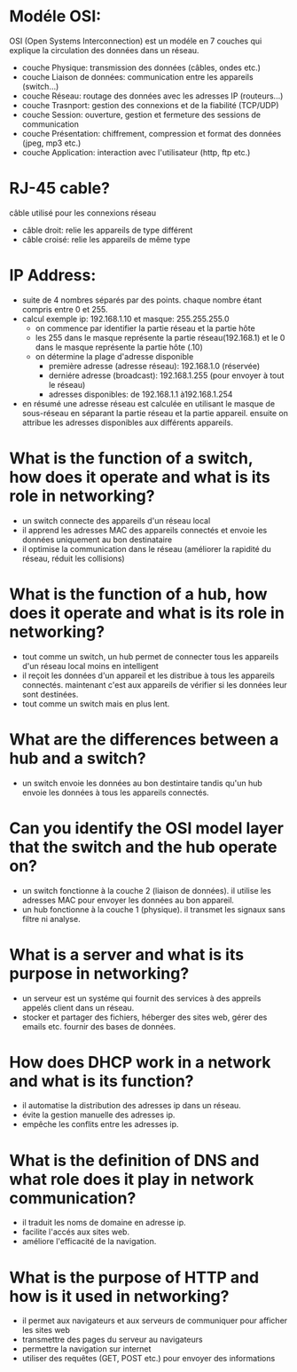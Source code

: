 # Modéle OSI:
OSI (Open Systems Interconnection) est un modéle en 7 couches qui explique la circulation des données dans un réseau.
- couche Physique: transmission des données (câbles, ondes etc.)
- couche Liaison de données: communication entre les appareils (switch...)
- couche Réseau: routage des données avec les adresses IP (routeurs...)
- couche Trasnport: gestion des connexions et de la fiabilité (TCP/UDP)
- couche Session: ouverture, gestion et fermeture des sessions de communication
- couche Présentation: chiffrement, compression et format des données (jpeg, mp3 etc.)
- couche Application: interaction avec l'utilisateur (http, ftp etc.)

# RJ-45 cable?
câble utilisé pour les connexions réseau
- câble droit: relie les appareils de type différent
- câble croisé: relie les appareils de même type

# IP Address:
- suite de 4 nombres séparés par des points. chaque nombre étant compris entre 0 et 255.
- calcul exemple ip: 192.168.1.10 et masque: 255.255.255.0
    - on commence par identifier la partie réseau et la partie hôte
    - les 255 dans le masque représente la partie réseau(192.168.1) et le 0 dans le masque représente la partie hôte (.10)
    - on détermine la plage d'adresse disponible
        - première adresse (adresse réseau): 192.168.1.0 (réservée)
        - derniére adresse (broadcast): 192.168.1.255 (pour envoyer à tout le réseau)
        - adresses disponibles: de 192.168.1.1 à192.168.1.254
- en résumé une adresse réseau est calculée en utilisant le masque de sous-réseau en séparant la partie réseau et la partie appareil. ensuite on attribue les adresses disponibles aux différents appareils.

# What is the function of a switch, how does it operate and what is its role in networking?
- un switch connecte des appareils d'un réseau local
- il apprend les adresses MAC des appareils connectés et envoie les données uniquement au bon destinataire
- il optimise la communication dans le réseau (améliorer la rapidité du réseau, réduit les collisions)

# What is the function of a hub, how does it operate and what is its role in networking?
- tout comme un switch, un hub permet de connecter tous les appareils d'un réseau local moins en intelligent
- il reçoit les données d'un appareil et les distribue à tous les appareils connectés. maintenant c'est aux appareils de vérifier si les données leur sont destinées.
- tout comme un switch mais en plus lent.

# What are the differences between a hub and a switch?
- un switch envoie les données au bon destintaire tandis qu'un hub envoie les données à tous les appareils connectés.

# Can you identify the OSI model layer that the switch and the hub operate on?
- un switch fonctionne à la couche 2 (liaison de données). il utilise les adresses MAC pour envoyer les données au bon appareil.
- un hub fonctionne à la couche 1 (physique). il transmet les signaux sans filtre ni analyse.

# What is a server and what is its purpose in networking?
- un serveur est un systéme qui fournit des services à des appreils appelés client dans un réseau.
- stocker et partager des fichiers, héberger des sites web, gérer des emails etc. fournir des bases de données.

# How does DHCP work in a network and what is its function?
- il automatise la distribution des adresses ip dans un réseau.
- évite la gestion manuelle des adresses ip.
- empêche les conflits entre les adresses ip.

# What is the definition of DNS and what role does it play in network communication?
- il traduit les noms de domaine en adresse ip.
- facilite l'accés aux sites web.
- améliore l'efficacité de la navigation.

# What is the purpose of HTTP and how is it used in networking?
- il permet aux navigateurs et aux serveurs de communiquer pour afficher les sites web
- transmettre des pages du serveur au navigateurs
- permettre la navigation sur internet
- utiliser des requêtes (GET, POST etc.) pour envoyer des informations

